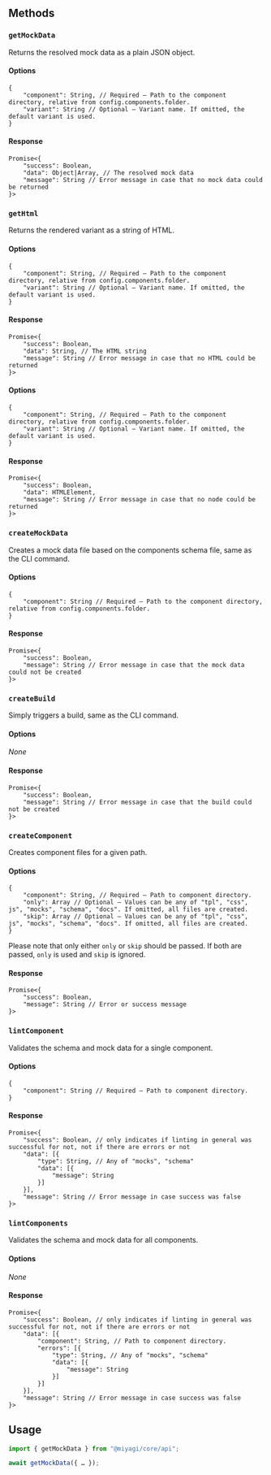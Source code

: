## Methods

### `getMockData`

Returns the resolved mock data as a plain JSON object.

#### Options

```
{
	"component": String, // Required — Path to the component directory, relative from config.components.folder.
	"variant": String // Optional — Variant name. If omitted, the default variant is used.
}
```

#### Response

```
Promise<{
	"success": Boolean,
	"data": Object|Array, // The resolved mock data
	"message": String // Error message in case that no mock data could be returned
}>
```

### `getHtml`

Returns the rendered variant as a string of HTML.

#### Options

```
{
	"component": String, // Required — Path to the component directory, relative from config.components.folder.
	"variant": String // Optional — Variant name. If omitted, the default variant is used.
}
```

#### Response

```
Promise<{
	"success": Boolean,
	"data": String, // The HTML string
	"message": String // Error message in case that no HTML could be returned
}>
```

#### Options

```
{
	"component": String, // Required — Path to the component directory, relative from config.components.folder.
	"variant": String // Optional — Variant name. If omitted, the default variant is used.
}
```

#### Response

```
Promise<{
	"success": Boolean,
	"data": HTMLElement,
	"message": String // Error message in case that no node could be returned
}>
```

### `createMockData`

Creates a mock data file based on the components schema file, same as the CLI command.

#### Options

```
{
	"component": String // Required — Path to the component directory, relative from config.components.folder.
}
```

#### Response

```
Promise<{
	"success": Boolean,
	"message": String // Error message in case that the mock data could not be created
}>
```

### `createBuild`

Simply triggers a build, same as the CLI command.

#### Options

_None_

#### Response

```
Promise<{
	"success": Boolean,
	"message": String // Error message in case that the build could not be created
}>
```

### `createComponent`

Creates component files for a given path.

#### Options

```
{
	"component": String, // Required — Path to component directory.
	"only": Array // Optional — Values can be any of "tpl", "css", js", "mocks", "schema", "docs". If omitted, all files are created.
	"skip": Array // Optional — Values can be any of "tpl", "css", js", "mocks", "schema", "docs". If omitted, all files are created.
}
```

Please note that only either `only` or `skip` should be passed. If both are passed, `only` is used and `skip` is ignored.

#### Response

```
Promise<{
	"success": Boolean,
	"message": String // Error or success message
}>
```

### `lintComponent`

Validates the schema and mock data for a single component.

#### Options

```
{
	"component": String // Required — Path to component directory.
}
```

#### Response

```
Promise<{
	"success": Boolean, // only indicates if linting in general was successful for not, not if there are errors or not
	"data": [{
		"type": String, // Any of "mocks", "schema"
		"data": [{
			"message": String
		}]
	}],
	"message": String // Error message in case success was false
}>
```

### `lintComponents`

Validates the schema and mock data for all components.

#### Options

_None_

#### Response

```
Promise<{
	"success": Boolean, // only indicates if linting in general was successful for not, not if there are errors or not
	"data": [{
		"component": String, // Path to component directory.
		"errors": [{
			"type": String, // Any of "mocks", "schema"
			"data": [{
				"message": String
			}]
		}]
	}],
	"message": String // Error message in case success was false
}>
```

## Usage

```js
import { getMockData } from "@miyagi/core/api";

await getMockData({ … });
```
